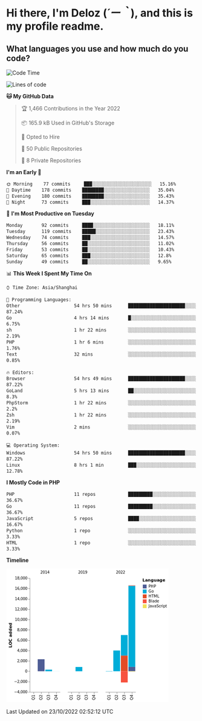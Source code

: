 # **Hi there, I'm Deloz (*´ー｀*), and this is my profile readme.**
<!--  [![Profile views](https://gpvc.arturio.dev/dank-del)](https://github.com/dank-del) -->
## **What languages you use and how much do you code?**

<!--START_SECTION:waka-->
![Code Time](http://img.shields.io/badge/Code%20Time-98%20hrs%207%20mins-blue)

![Lines of code](https://img.shields.io/badge/From%20Hello%20World%20I%27ve%20Written-29%20Thousand%20lines%20of%20code-blue)

**🐱 My GitHub Data** 

> 🏆 1,466 Contributions in the Year 2022
 > 
> 📦 165.9 kB Used in GitHub's Storage 
 > 
> 💼 Opted to Hire
 > 
> 📜 50 Public Repositories 
 > 
> 🔑 8 Private Repositories  
 > 
**I'm an Early 🐤** 

```text
🌞 Morning    77 commits     ███░░░░░░░░░░░░░░░░░░░░░░   15.16% 
🌆 Daytime    178 commits    ████████░░░░░░░░░░░░░░░░░   35.04% 
🌃 Evening    180 commits    ████████░░░░░░░░░░░░░░░░░   35.43% 
🌙 Night      73 commits     ███░░░░░░░░░░░░░░░░░░░░░░   14.37%

```
📅 **I'm Most Productive on Tuesday** 

```text
Monday       92 commits     ████░░░░░░░░░░░░░░░░░░░░░   18.11% 
Tuesday      119 commits    █████░░░░░░░░░░░░░░░░░░░░   23.43% 
Wednesday    74 commits     ███░░░░░░░░░░░░░░░░░░░░░░   14.57% 
Thursday     56 commits     ██░░░░░░░░░░░░░░░░░░░░░░░   11.02% 
Friday       53 commits     ██░░░░░░░░░░░░░░░░░░░░░░░   10.43% 
Saturday     65 commits     ███░░░░░░░░░░░░░░░░░░░░░░   12.8% 
Sunday       49 commits     ██░░░░░░░░░░░░░░░░░░░░░░░   9.65%

```


📊 **This Week I Spent My Time On** 

```text
⌚︎ Time Zone: Asia/Shanghai

💬 Programming Languages: 
Other                    54 hrs 50 mins      █████████████████████░░░░   87.24% 
Go                       4 hrs 14 mins       █░░░░░░░░░░░░░░░░░░░░░░░░   6.75% 
sh                       1 hr 22 mins        ░░░░░░░░░░░░░░░░░░░░░░░░░   2.19% 
PHP                      1 hr 6 mins         ░░░░░░░░░░░░░░░░░░░░░░░░░   1.76% 
Text                     32 mins             ░░░░░░░░░░░░░░░░░░░░░░░░░   0.85%

🔥 Editors: 
Browser                  54 hrs 49 mins      █████████████████████░░░░   87.22% 
GoLand                   5 hrs 13 mins       ██░░░░░░░░░░░░░░░░░░░░░░░   8.3% 
PhpStorm                 1 hr 22 mins        ░░░░░░░░░░░░░░░░░░░░░░░░░   2.2% 
Zsh                      1 hr 22 mins        ░░░░░░░░░░░░░░░░░░░░░░░░░   2.19% 
Vim                      2 mins              ░░░░░░░░░░░░░░░░░░░░░░░░░   0.07%

💻 Operating System: 
Windows                  54 hrs 50 mins      █████████████████████░░░░   87.22% 
Linux                    8 hrs 1 min         ███░░░░░░░░░░░░░░░░░░░░░░   12.78%

```

**I Mostly Code in PHP** 

```text
PHP                      11 repos            █████████░░░░░░░░░░░░░░░░   36.67% 
Go                       11 repos            █████████░░░░░░░░░░░░░░░░   36.67% 
JavaScript               5 repos             ████░░░░░░░░░░░░░░░░░░░░░   16.67% 
Python                   1 repo              ░░░░░░░░░░░░░░░░░░░░░░░░░   3.33% 
HTML                     1 repo              ░░░░░░░░░░░░░░░░░░░░░░░░░   3.33%

```


**Timeline**

![Chart not found](https://raw.githubusercontent.com/deloz/deloz/main/charts/bar_graph.png) 


 Last Updated on 23/10/2022 02:52:12 UTC
<!--END_SECTION:waka-->
